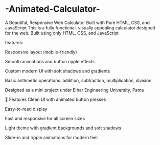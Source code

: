 # -Animated-Calculator-
 A Beautiful, Responsive Web Calculator Built with Pure HTML, CSS, and JavaScript This is a fully functional, visually appealing calculator designed for the web. Built using only HTML, CSS, and JavaScript


 features:

Responsive layout (mobile-friendly)

Smooth animations and button ripple effects

Custom modern UI with soft shadows and gradients

Basic arithmetic operations: addition, subtraction, multiplication, division

Designed as a mini project under Bihar Engineering University, Patna

🧩 Features
Clean UI with animated button presses

Easy-to-read display

Fast and responsive for all screen sizes

Light theme with gradient backgrounds and soft shadows

Slide-in and ripple animations for modern feel
